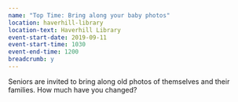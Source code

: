 ```yaml
---
name: "Top Time: Bring along your baby photos"
location: haverhill-library
location-text: Haverhill Library
event-start-date: 2019-09-11
event-start-time: 1030
event-end-time: 1200
breadcrumb: y
---
```


Seniors are invited to bring along old photos of themselves and their families. How much have you changed?
